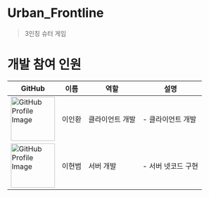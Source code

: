 # Urban_Frontline
> 3인칭 슈터 게임

# 개발 참여 인원
| **GitHub** | **이름** | **역할** | **설명** |
|------------|----------|----------|----------|
|<a href="https://github.com/leeinhwan0421" target="_blank"><img src="https://github.com/user-attachments/assets/6da77f61-75ab-4677-ba3a-04f97d4cccbd" width="100" alt="GitHub Profile Image"></a></a>|이인환|클라이언트 개발|- 클라이언트 개발|
|<a href="https://github.com/LHBM04" target="_blank"><img src="https://github.com/user-attachments/assets/3106a665-b8cd-4b68-826f-565ea622ebf8" width="100" alt="GitHub Profile Image"></a>|이현범|서버 개발|- 서버 넷코드 구현 |
